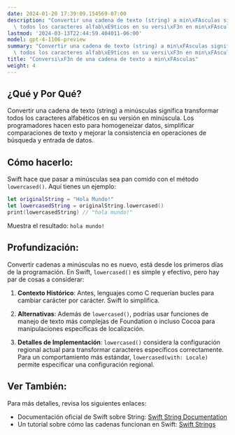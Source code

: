 ```yaml
---
date: 2024-01-20 17:39:09.154569-07:00
description: "Convertir una cadena de texto (string) a min\xFAsculas significa transformar\
  \ todos los caracteres alfab\xE9ticos en su versi\xF3n en min\xFAscula. Los programadores\u2026"
lastmod: '2024-03-13T22:44:59.404011-06:00'
model: gpt-4-1106-preview
summary: "Convertir una cadena de texto (string) a min\xFAsculas significa transformar\
  \ todos los caracteres alfab\xE9ticos en su versi\xF3n en min\xFAscula. Los programadores\u2026"
title: "Conversi\xF3n de una cadena de texto a min\xFAsculas"
weight: 4
---
```


## ¿Qué y Por Qué?
Convertir una cadena de texto (string) a minúsculas significa transformar todos los caracteres alfabéticos en su versión en minúscula. Los programadores hacen esto para homogeneizar datos, simplificar comparaciones de texto y mejorar la consistencia en operaciones de búsqueda y entrada de datos.

## Cómo hacerlo:
Swift hace que pasar a minúsculas sea pan comido con el método `lowercased()`. Aquí tienes un ejemplo:

```swift
let originalString = "Hola Mundo!"
let lowercasedString = originalString.lowercased()
print(lowercasedString) // "hola mundo!"
```

Muestra el resultado: `hola mundo!`

## Profundización:
Convertir cadenas a minúsculas no es nuevo, está desde los primeros días de la programación. En Swift, `lowercased()` es simple y efectivo, pero hay par de cosas a considerar:

1. **Contexto Histórico**: Antes, lenguajes como C requerían bucles para cambiar carácter por carácter. Swift lo simplifica.
   
2. **Alternativas**: Además de `lowercased()`, podrías usar funciones de manejo de texto más complejas de Foundation o incluso Cocoa para manipulaciones específicas de localización.
   
3. **Detalles de Implementación**: `lowercased()` considera la configuración regional actual para transformar caracteres específicos correctamente. Para un comportamiento más estándar, `lowercased(with: Locale)` permite especificar una configuración regional.

## Ver También:
Para más detalles, revisa los siguientes enlaces:

- Documentación oficial de Swift sobre String: [Swift String Documentation](https://developer.apple.com/documentation/swift/string)
- Un tutorial sobre cómo las cadenas funcionan en Swift: [Swift Strings](https://www.raywenderlich.com/5539282-strings-and-string-interpolation-in-swift)

